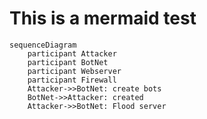# This is a mermaid test
```mermaid
sequenceDiagram
    participant Attacker
    participant BotNet
    participant Webserver
    participant Firewall
    Attacker->>BotNet: create bots
    BotNet->>Attacker: created
    Attacker->>BotNet: Flood server
```
